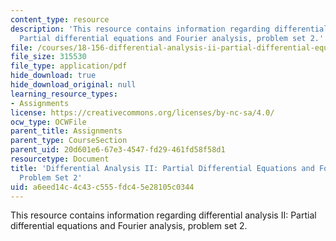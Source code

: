 ```yaml
---
content_type: resource
description: 'This resource contains information regarding differential analysis II:
  Partial differential equations and Fourier analysis, problem set 2.'
file: /courses/18-156-differential-analysis-ii-partial-differential-equations-and-fourier-analysis-spring-2016/a6eed14c4c43c555fdc45e28105c0344_MIT18_156S16_pset2.pdf
file_size: 315530
file_type: application/pdf
hide_download: true
hide_download_original: null
learning_resource_types:
- Assignments
license: https://creativecommons.org/licenses/by-nc-sa/4.0/
ocw_type: OCWFile
parent_title: Assignments
parent_type: CourseSection
parent_uid: 20d601e6-67e3-4547-fd29-461fd58f58d1
resourcetype: Document
title: 'Differential Analysis II: Partial Differential Equations and Fourier Analysis,
  Problem Set 2'
uid: a6eed14c-4c43-c555-fdc4-5e28105c0344
---
```

This resource contains information regarding differential analysis II: Partial differential equations and Fourier analysis, problem set 2.